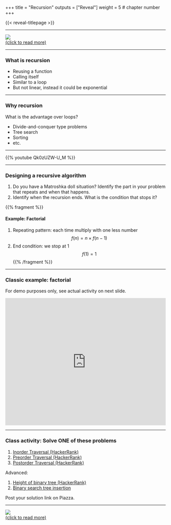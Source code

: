 +++
title = "Recursion"
outputs = ["Reveal"]
weight = 5 # chapter number
+++

{{< reveal-titlepage >}}
  
---

[![](https://www.smbc-comics.com/comics/1562409923-20190706.png)<br>
(click to read more)](http://smbc-comics.com/comic/recursion)

---

### What is recursion

- Reusing a function
- Calling itself
- Similar to a loop
- But not linear, instead it could be exponential


---

### Why recursion

What is the advantage over loops?
- Divide-and-conquer type problems
- Tree search
- Sorting
- etc.

---

{{% youtube Qk0zUZW-U_M %}}

---

### Designing a recursive algorithm

1. Do you have a Matroshka doll situation? Identify the part in your problem that repeats and when that happens. 
1. Identify when the recursion ends. What is the condition that stops it?

{{% fragment %}}
#### Example: Factorial
1. Repeating pattern: each time multiply with one less number $$f(n)=n\times f(n-1)$$
1. End condition: we stop at 1 $$f(1)=1$$
{{% /fragment %}}

---

### Classic example: factorial

For demo purposes only, see actual activity on next slide.
<iframe height="400px" width="100%" src="https://repl.it/@cengique/Recursion-factorial?lite=true" scrolling="no" frameborder="no" allowtransparency="true" allowfullscreen="true" sandbox="allow-forms allow-pointer-lock allow-popups allow-same-origin allow-scripts allow-modals"></iframe>

---

### Class activity: Solve ONE of these problems

1. [Inorder Traversal (HackerRank)](https://www.hackerrank.com/challenges/tree-inorder-traversal/problem?isFullScreen=true)
1. [Preorder Traversal (HackerRank)](https://www.hackerrank.com/challenges/tree-preorder-traversal/problem?isFullScreen=true)
1. [Postorder Traversal (HackerRank)](https://www.hackerrank.com/challenges/tree-postorder-traversal/problem?isFullScreen=true)

Advanced:
1. [Height of binary tree (HackerRank)](https://www.hackerrank.com/challenges/tree-height-of-a-binary-tree/problem?isFullScreen=true)
1. [Binary search tree insertion](https://www.hackerrank.com/challenges/binary-search-tree-insertion/problem?isFullScreen=true)

Post your solution link on Piazza.

---

[![](https://imgs.xkcd.com/comics/fixing_problems.png)<br>
(click to read more)](https://xkcd.com/1739/)

